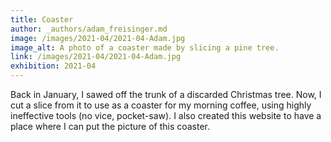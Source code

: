 ```yaml
---
title: Coaster
author: _authors/adam_freisinger.md
image: /images/2021-04/2021-04-Adam.jpg
image_alt: A photo of a coaster made by slicing a pine tree.
link: /images/2021-04/2021-04-Adam.jpg
exhibition: 2021-04
---
```


Back in January, I sawed off the trunk of a discarded Christmas tree. Now, I cut a slice from it to use as a coaster for my morning coffee, using highly ineffective tools (no vice, pocket-saw). I also created this website to have a place where I can put the picture of this coaster.